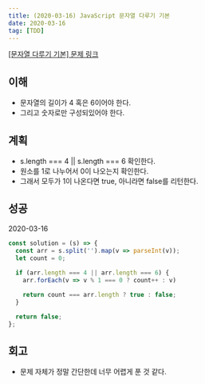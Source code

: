 ```yaml
---
title: (2020-03-16) JavaScript 문자열 다루기 기본
date: 2020-03-16
tag: [TDD]
---
```


[[문자열 다루기 기본] 문제 링크](https://programmers.co.kr/learn/courses/30/lessons/12918)

## 이해

- 문자열의 길이가 4 혹은 6이어야 한다.
- 그리고 숫자로만 구성되있어야 한다.

## 계획

- s.length === 4 || s.length === 6 확인한다.
- 원소를 1로 나누어서 0이 나오는지 확인한다.
- 그래서 모두가 1이 나온다면 true, 아니라면 false를 리턴한다.

## 성공

2020-03-16

```javascript
const solution = (s) => {
  const arr = s.split('').map(v => parseInt(v));
  let count = 0;
  
  if (arr.length === 4 || arr.length === 6) {
    arr.forEach(v => v % 1 === 0 ? count++ : v)

    return count === arr.length ? true : false;
  }

  return false;
};
```

## 회고

- 문제 자체가 정말 간단한데 너무 어렵게 푼 것 같다.

